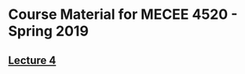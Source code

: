 # Course Material for MECEE 4520 - Spring 2019

## [Lecture 4](https://github.com/alejom99/MECEE4520/tree/master/lecture_4)